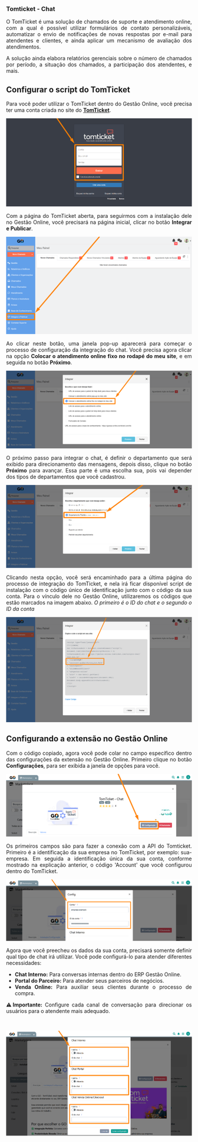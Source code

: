 <div style="text-align: justify">

### Tomticket - Chat

O TomTicket é uma solução de chamados de suporte e atendimento online, com a qual é possível utilizar formulários de contato personalizáveis, automatizar o envio de notificações de novas respostas por e-mail para atendentes e clientes, e ainda aplicar um mecanismo de avaliação dos atendimentos. 

A solução ainda elabora relatórios gerenciais sobre o número de chamados por período, a situação dos chamados, a participação dos atendentes, e mais.

## Configurar o script do TomTicket

Para você poder utilizar o TomTicket dentro do Gestão Online, você precisa ter uma conta criada no site do <a href="https://console.tomticket.com/login" target="_blank">**TomTicket**</a>.


![](https://github.com/Gestao-Online/public-docs/blob/dc24b4a93caa5a495604194a5fa5474a70028972/erp-v2/assets/marketplace/tomticket_chat/extensao_tomticket_chat_02.png?raw=true)

Com a página do TomTicket aberta, para seguirmos com a instalação dele no Gestão Online, você precisará na página inicial, clicar no botão **Integrar e Publicar**.

![](https://github.com/Gestao-Online/public-docs/blob/dc24b4a93caa5a495604194a5fa5474a70028972/erp-v2/assets/marketplace/tomticket_chat/extensao_tomticket_chat_03.png?raw=true)

Ao clicar neste botão, uma janela pop-up aparecerá para começar o processo de configuração da integração do chat. Você precisa agora clicar na opção **Colocar o atendimento online fixo no rodapé do meu site**, e em seguida no botão **Próximo**.

![](https://github.com/Gestao-Online/public-docs/blob/f658acabb4fa85c109c6d635e6c1667e8c9c5541/erp-v2/assets/marketplace/tomticket_chat/extensao_tomticket_chat_04.png?raw=true)

O próximo passo para integrar o chat, é definir o departamento que será exibido para direcionamento das mensagens, depois disso, clique no botão **Próximo** para avançar. Essa parte é uma escolha sua, pois vai depender dos tipos de departamentos que você cadastrou.

![](https://github.com/Gestao-Online/public-docs/blob/dc24b4a93caa5a495604194a5fa5474a70028972/erp-v2/assets/marketplace/tomticket_chat/extensao_tomticket_chat_05.png?raw=true)

Clicando nesta opção, você será encaminhado para a última página do processo de integração do TomTicket, e nela irá ficar disponível script de instalação com o código único de identificação junto com o código da sua conta. Para o vínculo dele no Gestão Online, utilizaremos os códigos que estão marcados na imagem abaixo. *O primeiro é o ID do chat e o segundo o ID da conta* 

![](https://github.com/Gestao-Online/public-docs/blob/e4aecb3491fef1ddd714ddcd9781abc009cce5a0/erp-v2/assets/marketplace/tomticket_chat/extensao_tomticket_chat_06.png?raw=true)

## Configurando a extensão no Gestão Online

Com o código copiado, agora você pode colar no campo específico dentro das configurações da extensão no Gestão Online. Primeiro clique no botão **Configurações**, para ser exibida a janela de opções para você.

![](https://github.com/Gestao-Online/public-docs/blob/dc24b4a93caa5a495604194a5fa5474a70028972/erp-v2/assets/marketplace/tomticket_chat/extensao_tomticket_chat_07.png?raw=true)

Os primeiros campos são para fazer a conexão com a API do Tomticket. Primeiro é a identificação da sua empresa no TomTicket, por exemplo: sua-empresa. Em seguida a identificação única da sua conta, conforme mostrado na explicação anterior, o código 'Account' que você configurou dentro do TomTicket.

![](https://github.com/Gestao-Online/public-docs/blob/87bdbbce60d0cec696cd15c46aacde06cbae092b/erp-v2/assets/marketplace/tomticket_chat/extensao_tomticket_chat_08.png?raw=true)

Agora que você preecheu os dados da sua conta, precisará somente definir qual tipo de chat irá utilizar. Você pode configurá-lo para atender diferentes necessidades:

- **Chat Interno:** Para conversas internas dentro do ERP Gestão Online.
- **Portal do Parceiro:** Para atender seus parceiros de negócios.
- **Venda Online:** Para auxiliar seus clientes durante o processo de compra.

⚠️**Importante:** Configure cada canal de conversação para direcionar os usuários para o atendente mais adequado.

<br>

![](https://github.com/Gestao-Online/public-docs/blob/9966b108bc62ecf0556703146427c8dfe12170af/erp-v2/assets/marketplace/tomticket_chat/extensao_tomticket_chat_09.png?raw=true)

</div>